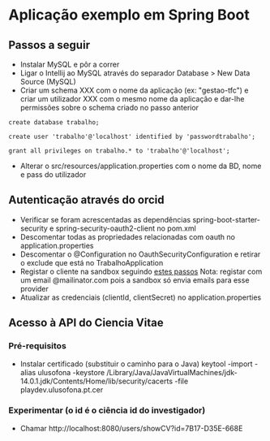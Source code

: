 # Aplicação exemplo em Spring Boot

## Passos a seguir

* Instalar MySQL e pôr a correr
* Ligar o Intellij ao MySQL através do separador Database > New Data Source (MySQL)
* Criar um schema XXX com o nome da aplicação (ex: "gestao-tfc") e criar um utilizador XXX com o mesmo nome da aplicação e 
dar-lhe permissões sobre o schema criado no passo anterior

```
create database trabalho;

create user 'trabalho'@'localhost' identified by 'passwordtrabalho';

grant all privileges on trabalho.* to 'trabalho'@'localhost';
```

* Alterar o src/resources/application.properties com o nome da BD, nome e pass do utilizador

## Autenticação através do orcid

* Verificar se foram acrescentadas as dependências spring-boot-starter-security e spring-security-oauth2-client no pom.xml 
* Descomentar todas as propriedades relacionadas com oauth no application.properties
* Descomentar o @Configuration no OauthSecurityConfiguration e retirar o exclude que está no TrabalhoApplication
* Registar o cliente na sandbox seguindo
 [estes passos](https://info.orcid.org/documentation/api-tutorials/api-tutorial-read-data-on-a-record/#Get_some_client_credentials)
 Nota: registar com um email @mailinator.com pois a sandbox só envia emails para esse provider
* Atualizar as credenciais (clientId, clientSecret) no application.properties

## Acesso à API do Ciencia Vitae

### Pré-requisitos
* Instalar certificado (substituir o caminho para o Java)
    keytool -import -alias ulusofona -keystore /Library/Java/JavaVirtualMachines/jdk-14.0.1.jdk/Contents/Home/lib/security/cacerts -file playdev.ulusofona.pt.cer
    
### Experimentar (o id é o ciência id do investigador)    
* Chamar http://localhost:8080/users/showCV?id=7B17-D35E-668E